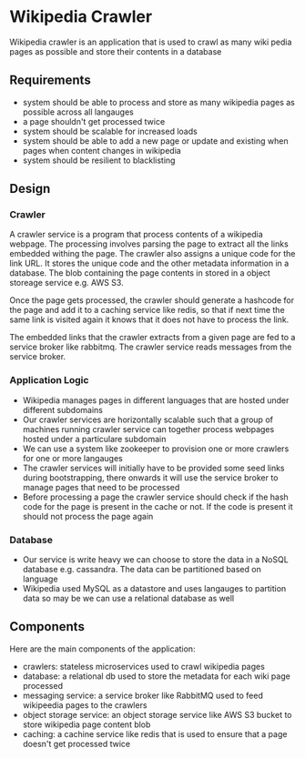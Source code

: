 # Wikipedia Crawler

Wikipedia crawler is an application that is used to crawl as many wiki pedia pages as possible and store their contents in a database

## Requirements

- system should be able to process and store as many wikipedia pages as possible across all langauges
- a page shouldn't get processed twice
- system should be scalable for increased loads
- system should be able to add a new page or update and existing when pages when content changes in wikipedia
- system should be resilient to blacklisting

## Design

### Crawler

A crawler service is a program that process contents of a wikipedia webpage. The processing involves parsing the page to extract all the links embedded withing the page. The crawler also assigns a unique code for the link URL. It stores the unique code and the other metadata information in a database. The blob containing the page contents in stored in a object storeage service e.g. AWS S3.

Once the page gets processed, the crawler should generate a hashcode for the page and add it to a caching service like redis, so that if next time the same link is visited again it knows that it does not have to process the link.

The embedded links that the crawler extracts from a given page are fed to a service broker like rabbitmq. The crawler service reads messages from the service broker.

### Application Logic

- Wikipedia manages pages in different languages that are hosted under different subdomains
- Our crawler services are horizontally scalable such that a group of machines running crawler service can together process webpages hosted under a particulare subdomain
- We can use a system like zookeeper to provision one or more crawlers for one or more langauges
- The crawler services will initially have to be provided some seed links during bootstrapping, there onwards it will use the service broker to manage pages that need to be processed
- Before processing a page the crawler service should check if the hash code for the page is present in the cache or not. If the code is present it should not process the page again

### Database

- Our service is write heavy we can choose to store the data in a NoSQL database e.g. cassandra. The data can be partitioned based on language
- Wikipedia used MySQL as a datastore and uses langauges to partition data so may be we can use a relational database as well

## Components

Here are the main components of the application:

- crawlers: stateless microservices used to crawl wikipedia pages
- database: a relational db used to store the metadata for each wiki page processed
- messaging service: a service broker like RabbitMQ used to feed wikipeedia pages to the crawlers
- object storage service: an object storage service like AWS S3 bucket to store wikipedia page content blob
- caching: a cachine service like redis that is used to ensure that a page doesn't get processed twice
